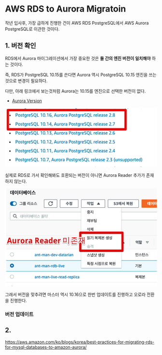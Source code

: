 # AWS RDS to Aurora Migratoin

작년 입사후, 가장 급하게 진행한 건이 AWS RDS PostgreSQL에서 AWS Aurora PostgreSQL로 이관한 것이다.  


## 1. 버전 확인

RDS에서 Aurora 마이그레이션에서 가장 중요한 것은 **둘 간의 엔진 버전이 일치해야** 하는 것이다.

즉, RDS가 PostgreSQL 10.15를 쓴다면 Aurora 역시 PostgreSQL 10.15 엔진을 쓰는 것으로 변경이 필요하다.

다만, 아래 링크에서 보는것처럼 Aurora는 10.15를 엔진으로 선택한 버전이 없다.

* [Aurora Version](https://docs.aws.amazon.com/AmazonRDS/latest/AuroraUserGuide/AuroraPostgreSQL.Updates.20180305.html)

![list](./images/list.png)

실제로 RDS로 가서 확인해봐도 호환되는 버전이 아니면 Aurora Reader 추가가 존재하지 않는다.

![add-reader1](./images/add-reader1.png)

그래서 버전을 맞추려면 마스터 역시 10.16으로 한번 업데이트를 진행하고 오로라 전환을 진행한다.

### 버전 업데이트

## 2. 


https://aws.amazon.com/ko/blogs/korea/best-practices-for-migrating-rds-for-mysql-databases-to-amazon-aurora/